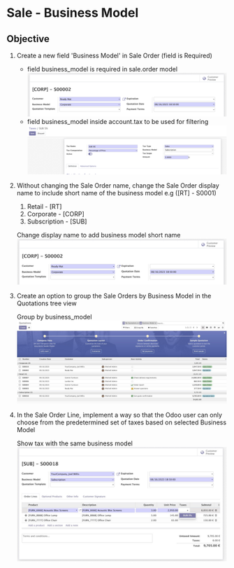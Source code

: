 # Sale - Business Model

## Objective
1. Create a new field 'Business Model' in Sale Order (field is Required)
    - field business_model is required in sale.order model
    ![required field business model](./img/business_model%20field%20required.png)
    - field business_model inside account.tax to be used for filtering
    ![field business model inside account.tax to be used for filter](./img/business_model%20in%20account.tax%20to%20filter.png)
3. Without changing the Sale Order name, change the Sale Order display name to include short name of the business model e.g ([RT] - S0001)
    1. Retail - [RT]
    2. Corporate - [CORP]
    3. Subscription - [SUB]
    
    Change display name to add business model short name
    ![add business model short name to a display name](./img/business_model%20field%20required.png)
4. Create an option to group the Sale Orders by Business Model in the Quotations tree view
    
    Group by business_model
    ![Group by business_model](./img/group_by%20business_model.jpg)
6. In the Sale Order Line, implement a way so that the Odoo user can only choose from the predetermined set of taxes based on selected Business Model
    
    Show tax with the same business model
    ![Group by business_model](./img/filter%20tax%20by%20business_model.png)
